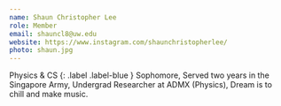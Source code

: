 ```yaml
---
name: Shaun Christopher Lee
role: Member
email: shauncl8@uw.edu
website: https://www.instagram.com/shaunchristopherlee/
photo: shaun.jpg
---
```


Physics & CS
{: .label .label-blue }
Sophomore, Served two years in the Singapore Army, Undergrad Researcher at ADMX (Physics), Dream is to chill and make music.
